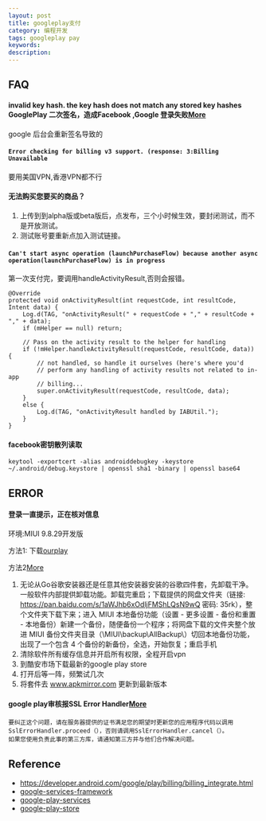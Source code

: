 ```yaml
---
layout: post
title: googleplay支付
category: 编程开发
tags: googleplay pay
keywords: 
description: 
---
```



## FAQ

#### invalid key hash. the key hash does not match any stored key hashes GooglePlay 二次签名，造成Facebook ,Google 登录失败[More](https://blog.csdn.net/Jason_HD/article/details/124443963)

google 后台会重新签名导致的

#### `Error checking for billing v3 support. (response: 3:Billing Unavailable`

要用美国VPN,香港VPN都不行

#### 无法购买您要买的商品？

1. 上传到到alpha版或beta版后，点发布，三个小时候生效，要封闭测试，而不是开放测试。
2. 测试账号要重新点加入测试链接。

#### `Can't start async operation (launchPurchaseFlow) because another async operation(launchPurchaseFlow) is in progress`

第一次支付完，要调用handleActivityResult,否则会报错。

```
@Override  
protected void onActivityResult(int requestCode, int resultCode, Intent data) {  
    Log.d(TAG, "onActivityResult(" + requestCode + "," + resultCode + "," + data);  
    if (mHelper == null) return;  

    // Pass on the activity result to the helper for handling  
    if (!mHelper.handleActivityResult(requestCode, resultCode, data)) {  
        // not handled, so handle it ourselves (here's where you'd  
        // perform any handling of activity results not related to in-app  
        // billing...  
        super.onActivityResult(requestCode, resultCode, data);  
    }  
    else {  
        Log.d(TAG, "onActivityResult handled by IABUtil.");  
    }  
} 

``` 

#### facebook密钥散列读取

```
keytool -exportcert -alias androiddebugkey -keystore ~/.android/debug.keystore | openssl sha1 -binary | openssl base64
```


## ERROR

#### 登录一直提示，正在核对信息

环境:MIUI 9.8.29开发版

方法1:
下载[ourplay](https://www.ourplay.net/)

方法2[More](https://www.zhihu.com/question/48890950/answer/344714468)
1. 无论从Go谷歌安装器还是任意其他安装器安装的谷歌四件套，先卸载干净。一般软件内部提供卸载功能。卸载完重启；下载提供的网盘文件夹（链接: https://pan.baidu.com/s/1aWJhb6xOdljFMShLQsN9wQ 密码: 35rk），整个文件夹下载下来；进入 MIUI 本地备份功能（设置 - 更多设置 - 备份和重置 - 本地备份）新建一个备份，随便备份一个程序；将网盘下载的文件夹整个放进 MIUI 备份文件夹目录（\MIUI\backup\AllBackup\）切回本地备份功能，出现了一个包含 4 个备份的新备份，全选，开始恢复；重启手机
2. 清除软件所有缓存信息并开启所有权限，全程开启vpn
3. 到酷安市场下载最新的google play store
4. 打开后等一阵，频繁试几次
5. 将套件去 www.apkmirror.com 更新到最新版本

#### google play审核报SSL Error Handler[More](https://ask.dcloud.net.cn/question/52727)

```
要纠正这个问题，请在服务器提供的证书满足您的期望时更新您的应用程序代码以调用SslErrorHandler.proceed（），否则请调用SslErrorHandler.cancel（）。
如果您使用负责此事的第三方库，请通知第三方并与他们合作解决问题。
```
## Reference

* <https://developer.android.com/google/play/billing/billing_integrate.html>
* [google-services-framework](https://www.apkmirror.com/apk/google-inc/google-services-framework/)
* [google-play-services](https://www.apkmirror.com/apk/google-inc/google-play-services/)
* [google-play-store](https://www.apkmirror.com/apk/google-inc/google-play-store/)
